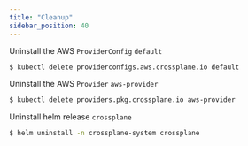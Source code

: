 ```yaml
---
title: "Cleanup"
sidebar_position: 40
---
```


Uninstall the AWS `ProviderConfig` `default`

```bash
$ kubectl delete providerconfigs.aws.crossplane.io default
```

Uninstall the AWS `Provider` `aws-provider`
```bash
$ kubectl delete providers.pkg.crossplane.io aws-provider
```

Uninstall helm release `crossplane`
```bash
$ helm uninstall -n crossplane-system crossplane 
```